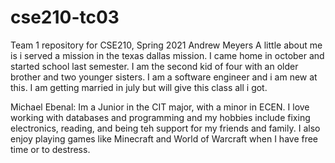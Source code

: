 # cse210-tc03
Team 1 repository for CSE210, Spring 2021
Andrew Meyers
A little about me is i served a mission in the texas dallas mission. I came home in october and
started school last semester. I am the second kid of four with an older brother and two younger
sisters. I am a software engineer and i am new at this. I am getting married in july but will give
this class all i got.

Michael Ebenal:
Im a Junior in the CIT major, with a minor in ECEN. I love working with databases and programming
and my hobbies include fixing electronics, reading, and being teh support for my friends and family.
I also enjoy playing games like Minecraft and World of Warcraft when I have free time or to destress.

